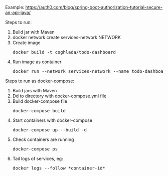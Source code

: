Example: https://auth0.com/blog/spring-boot-authorization-tutorial-secure-an-api-java/

Steps to run:
1. Build jar with Maven
2. docker network create services-network NETWORK
3. Create image
   <pre>docker build -t coghlada/todo-dashboard</pre>
4. Run image as container
   <pre>docker run --network services-network --name todo-dashboard -p 8081:8081 coghlada/todo-dashboard</pre>


Steps to run as docker-compose:
1. Build jars with Maven
2. Dd to directory with docker-compose.yml file
3. Build docker-compose file
    <pre>docker-compose build</pre>
4. Start containers with docker-compose
    <pre>docker-compose up --build -d</pre>
5. Check containers are running
    <pre>docker-compose ps</pre>
6. Tail logs of services, eg:
    <pre>docker logs --follow *container-id*</pre>